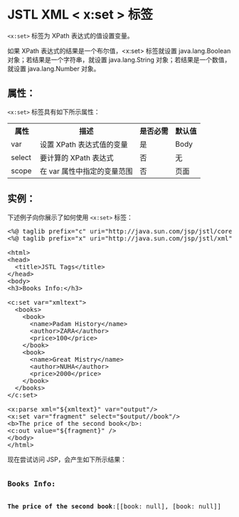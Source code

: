 # JSTL XML < x:set > 标签

`<x:set>` 标签为 XPath 表达式的值设置变量。

如果 XPath 表达式的结果是一个布尔值，<x:set> 标签就设置 java.lang.Boolean 对象；若结果是一个字符串，就设置 java.lang.String 对象；若结果是一个数值，就设置 java.lang.Number 对象。

## 属性：

`<x:set>` 标签具有如下所示属性：

<table class="table table-bordered">
<tr><th style="width:15%">属性</th><th>描述 </th><th>是否必需</th><th>默认值</th></tr>
<tr><td>var</td><td>设置 XPath 表达式值的变量</td><td>是</td><td>Body</td></tr>
<tr><td>select</td><td>要计算的 XPath 表达式</td><td>否</td><td>无</td></tr>
<tr><td>scope</td><td>在 var 属性中指定的变量范围</td><td>否</td><td>页面</td></tr>
</table>

## 实例：
 
下述例子向你展示了如何使用 `<x:set>` 标签：

<pre class="prettyprint notranslate tryit">
&lt;%@ taglib prefix="c" uri="http://java.sun.com/jsp/jstl/core" %&gt;
&lt;%@ taglib prefix="x" uri="http://java.sun.com/jsp/jstl/xml" %&gt;

&lt;html&gt;
&lt;head&gt;
  &lt;title&gt;JSTL Tags&lt;/title&gt;
&lt;/head&gt;
&lt;body&gt;
&lt;h3&gt;Books Info:&lt;/h3&gt;

&lt;c:set var="xmltext"&gt;
  &lt;books&gt;
    &lt;book&gt;
      &lt;name&gt;Padam History&lt;/name&gt;
      &lt;author&gt;ZARA&lt;/author&gt;
      &lt;price&gt;100&lt;/price&gt;
    &lt;/book&gt;
    &lt;book&gt;
      &lt;name&gt;Great Mistry&lt;/name&gt;
      &lt;author&gt;NUHA&lt;/author&gt;
      &lt;price&gt;2000&lt;/price&gt;
    &lt;/book&gt;
  &lt;/books&gt;
&lt;/c:set&gt;

&lt;x:parse xml="${xmltext}" var="output"/&gt;
&lt;x:set var="fragment" select="$output//book"/&gt;
&lt;b&gt;The price of the second book&lt;/b&gt;: 
&lt;c:out value="${fragment}" /&gt;
&lt;/body&gt;
&lt;/html&gt;
</pre>

现在尝试访问 JSP，会产生如下所示结果：


<pre class="result notranslate">
<h3>Books Info:</h3>
<b>The price of the second book</b>:[[book: null], [book: null]]
</pre>

